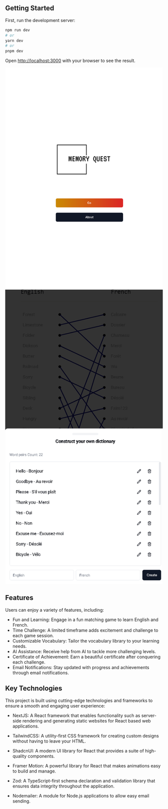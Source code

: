 ## Getting Started

First, run the development server:

```bash  
npm run dev
# or
yarn dev
# or
pnpm dev
```  

Open [http://localhost:3000](http://localhost:3000) with your browser to see the result.

![Landing](https://github.com/wbsdickson/memory-quest/blob/main/public/landing.png?raw=true)
![Customization](https://github.com/wbsdickson/memory-quest/blob/main/public/vocab_custimization.png?raw=true)

## Features

Users can enjoy a variety of features, including:

- Fun and Learning: Engage in a fun matching game to learn English and
  French.
- Time Challenge: A limited timeframe adds excitement and challenge to
  each game session.
- Customizable Vocabulary: Tailor the vocabulary library to your
  learning needs.
- AI Assistance: Receive help from AI to tackle more challenging
  levels.
- Certificate of Achievement: Earn a beautiful certificate after
  conquering each challenge.
- Email Notifications: Stay updated with progress and achievements
  through email notifications.

## Key Technologies

This project is built using cutting-edge technologies and frameworks to ensure a smooth and engaging user experience:

- NextJS: A React framework that enables functionality such as
  server-side rendering and generating static websites for React based
  web applications.

- TailwindCSS: A utility-first CSS framework for creating custom
  designs without having to leave your HTML.

- ShadcnUI: A modern UI library for React that provides a suite of
  high-quality components.

- Framer Motion: A powerful library for React that makes animations
  easy to build and manage.

- Zod: A TypeScript-first schema declaration and validation library
  that ensures data integrity throughout the application.

- Nodemailer: A module for Node.js applications to allow easy email
  sending.

